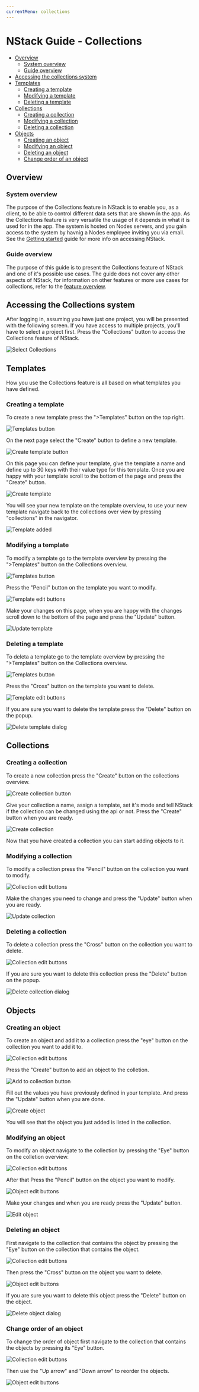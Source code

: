 ```yaml
---
currentMenu: collections
---
```


# NStack Guide - Collections

* [Overview](#overview)
	* [System overview](#system-overview)
	* [Guide overview](#guide-overview)
* [Accessing the collections system](#accessing-the-collections-system)
* [Templates](#templates)
	* [Creating a template](#creating-a-template)
	* [Modifying a template](#modifying-a-template)
	* [Deleting a template](#deleting-a-template)
* [Collections](#collections)
	* [Creating a collection](#creating-a-collection)
	* [Modifying a collection](#modifying-a-collection)
	* [Deleting a collection](#deleting-a-collection)
* [Objects](#objects)
	* [Creating an object](#creating-an-object)
	* [Modifying an object](#modifying-an-object)
	* [Deleting an object](#deleting-an-object)
	* [Change order of an object](#change-order-of-an-object) 

## Overview
### System overview

The purpose of the Collections feature in NStack is to enable you, as a client, to be able to control different data sets that are shown in the app. As the Collections feature is very versatile the usage of it depends in what it is used for in the app. The system is hosted on Nodes servers, and you gain access to the system by havnig a Nodes employee inviting you via email.
See the [Getting started](Getting_started.md) guide for more info on accessing NStack.

### Guide overview

The purpose of this guide is to present the Collections feature of NStack and one of it's possible use cases. The guide does not cover any other aspects of NStack, for information on other features or more use cases for collections, refer to the [feature overview](../../features/collections.html).

## Accessing the Collections system

After logging in, assuming you have just one project, you will be presented with the following screen. If you have access to multiple projects, you'll have to select a project first. Press the "Collections" button to access the Collections feature of NStack.

![Select Collections](/images/Guides/Collections/select_collections2.png)

## Templates

How you use the Collections feature is all based on what templates you have defined.

### Creating a template

To create a new template press the ">Templates" button on the top right.

![Templates button](../../images/Guides/Collections/template_button.png)

On the next page select the "Create" button to define a new template.

![Create template button](../../images/Guides/Collections/create_template_button.png)

On this page you can define your template, give the template a name and define up to 30 keys with their value type for this template.
Once you are happy with your template scroll to the bottom of the page and press the "Create" button.

![Create template](../../images/Guides/Collections/create_template.png)

You will see your new template on the template overview, to use your new template navigate back to the collections over view by pressing "collections" in the navigator.

![Template added](../../images/Guides/Collections/template_added.png)

### Modifying a template

To modify a template go to the template overview by pressing the ">Templates" button on the Collections overview.

![Templates button](../../images/Guides/Collections/template_button.png)

Press the "Pencil" button on the template you want to modify.

![Template edit buttons](../../images/Guides/Collections/template_edit_buttons.png)

Make your changes on this page, when you are happy with the changes scroll down to the bottom of the page and press the "Update" button.

![Update template](../../images/Guides/Collections/update_template.png)

### Deleting a template

To deleta a template go to the template overview by pressing the ">Templates" button on the Collections overview.

![Templates button](../../images/Guides/Collections/template_button.png)

Press the "Cross" button on the template you want to delete.

![Template edit buttons](../../images/Guides/Collections/template_edit_buttons.png)

If you are sure you want to delete the template press the "Delete" button on the popup.

![Delete template dialog](../../images/Guides/Collections/delete_template_dialog.png)

## Collections
### Creating a collection

To create a new collection press the "Create" button on the collections overview.

![Create collection button](../../images/Guides/Collections/create_collection_button.png)

Give your collection a name, assign a template, set it's mode and tell NStack if the collection can be changed using the api or not.
Press the "Create" button when you are ready.

![Create collection](../../images/Guides/Collections/create_collection.png)

Now that you have created a collection you can start adding objects to it.

### Modifying a collection

To modify a collection press the "Pencil" button on the collection you want to modify.

![Collection edit buttons](../../images/Guides/Collections/collection_edit_buttons.png)

Make the changes you need to change and press the "Update" button when you are ready.

![Update collection](../../images/Guides/Collections/update_collection.png)

### Deleting a collection

To delete a collection press the "Cross" button on the collection you want to delete.

![Collection edit buttons](../../images/Guides/Collections/collection_edit_buttons.png)

If you are sure you want to delete this collection press the "Delete" button on the popup.

![Delete collection dialog](../../images/Guides/Collections/delete_collection_dialog.png)

## Objects
### Creating an object

To create an object and add it to a collection press the "eye" button on the collection you want to add it to.

![Collection edit buttons](../../images/Guides/Collections/collection_edit_buttons.png)

Press the "Create" button to add an object to the colletion.

![Add to collection button](../../images/Guides/Collections/add_object_button.png)

Fill out the values you have previously defined in your template.
And press the "Update" button when you are done.

![Create object](../../images/Guides/Collections/create_object.png)

You will see that the object you just added is listed in the collection.

### Modifying an object

To modify an object navigate to the collection by pressing the "Eye" button on the colletion overview.

![Collection edit buttons](../../images/Guides/Collections/collection_edit_buttons.png)

After that Press the "Pencil" button on the object you want to modify.

![Object edit buttons](../../images/Guides/Collections/object_edit_buttons.png)

Make your changes and when you are ready press the "Update" button.

![Edit object](../../images/Guides/Collections/update_object.png)

### Deleting an object

First navigate to the collection that contains the object by pressing the "Eye" button on the collection that contains the object.

![Collection edit buttons](../../images/Guides/Collections/collection_edit_buttons.png)

Then press the "Cross" button on the object you want to delete. 

![Object edit buttons](../../images/Guides/Collections/object_edit_buttons.png)

If you are sure you want to delete this object press the "Delete" button on the object.

![Delete object dialog](../../images/Guides/Collections/delete_object_dialog.png)

### Change order of an object

To change the order of object first navigate to the collection that contains the objects by pressing its "Eye" button.

![Collection edit buttons](../../images/Guides/Collections/collection_edit_buttons.png)

Then use the "Up arrow" and "Down arrow" to reorder the objects.

![Object edit buttons](../../images/Guides/Collections/object_edit_buttons.png)




